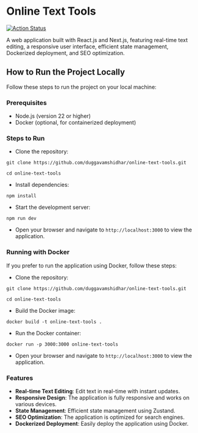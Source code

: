 # Online Text Tools

[![Action Status](https://github.com/duggavamshidhar/online-text-tools/actions/workflows/build.yml/badge.svg)](https://github.com/duggavamshidhar/online-text-tools/actions/workflows/build.yml)

A web application built with React.js and Next.js, featuring real-time text editing, a responsive user interface,
efficient state management, Dockerized deployment, and SEO optimization.

## How to Run the Project Locally

Follow these steps to run the project on your local machine:

### Prerequisites

- Node.js (version 22 or higher)
- Docker (optional, for containerized deployment)

### Steps to Run

- Clone the repository:

```
git clone https://github.com/duggavamshidhar/online-text-tools.git

cd online-text-tools
```

- Install dependencies:

```
npm install
```

- Start the development server:

```
npm run dev
```

- Open your browser and navigate to `http://localhost:3000` to view the application.

### Running with Docker

If you prefer to run the application using Docker, follow these steps:

- Clone the repository:

```
git clone https://github.com/duggavamshidhar/online-text-tools.git

cd online-text-tools
```

- Build the Docker image:

```
docker build -t online-text-tools .
```

- Run the Docker container:

```
docker run -p 3000:3000 online-text-tools
```

- Open your browser and navigate to `http://localhost:3000` to view the application.

### Features

- **Real-time Text Editing**: Edit text in real-time with instant updates.
- **Responsive Design**: The application is fully responsive and works on various devices.
- **State Management**: Efficient state management using Zustand.
- **SEO Optimization**: The application is optimized for search engines.
- **Dockerized Deployment**: Easily deploy the application using Docker.
